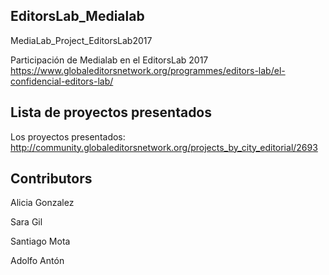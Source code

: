 ## EditorsLab_Medialab
MediaLab_Project_EditorsLab2017

Participación de Medialab en el EditorsLab 2017
https://www.globaleditorsnetwork.org/programmes/editors-lab/el-confidencial-editors-lab/

## Lista de proyectos presentados
Los proyectos presentados: http://community.globaleditorsnetwork.org/projects_by_city_editorial/2693

## Contributors

Alicia Gonzalez

Sara Gil

Santiago Mota

Adolfo Antón
